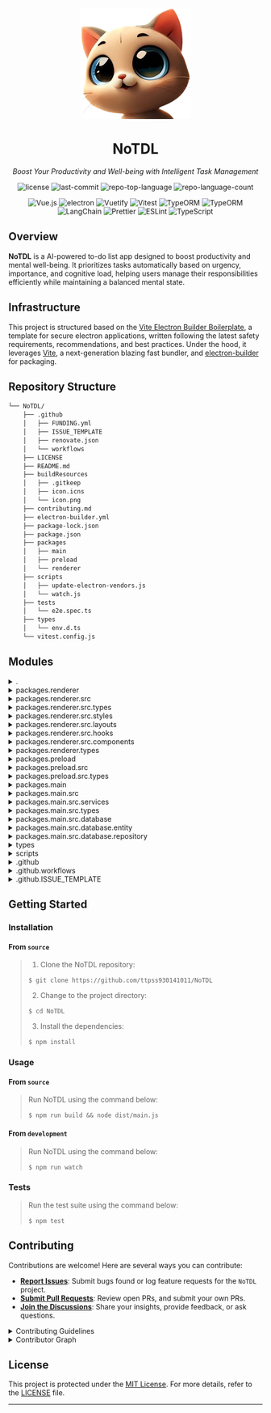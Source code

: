 <div align="center">
  <img src="./packages/main/assets/icon.png" width="219" alt="project-logo">
</div>
<h1 align="center">NoTDL</h1>
<p align="center">
    <em>Boost Your Productivity and Well-being with Intelligent Task Management</em>
</p>
<p align="center">
	<img src="https://img.shields.io/github/license/ttpss930141011/NoTDL?style=default&logo=opensourceinitiative&logoColor=white&color=0080ff" alt="license">
	<img src="https://img.shields.io/github/last-commit/ttpss930141011/NoTDL?style=default&logo=git&logoColor=white&color=0080ff" alt="last-commit">
	<img src="https://img.shields.io/github/languages/top/ttpss930141011/NoTDL?style=default&color=0080ff" alt="repo-top-language">
	<img src="https://img.shields.io/github/languages/count/ttpss930141011/NoTDL?style=default&color=0080ff" alt="repo-language-count">
<p>
<p align="center">
    <img src="https://img.shields.io/badge/Vue 3-4FC08D.svg?style&logo=vuedotjs&logoColor=white" alt="Vue.js" />
    <img src="https://img.shields.io/badge/Electron-47848F.svg?style&logo=electron&logoColor=white" alt="electron" />
    <img src="https://img.shields.io/badge/Vuetify-1867C0.svg?style&logo=Vuetify&logoColor=white" alt="Vuetify" />
    <img src="https://img.shields.io/badge/Vitest-6E9F18.svg?style&logo=Vitest&logoColor=white" alt="Vitest" />
    <img src="https://img.shields.io/badge/TypeORM-FE0803.svg?style&logo=typeorm&logoColor=white" alt="TypeORM" />
    <img src="https://img.shields.io/badge/SQLite-003B57.svg?style&logo=sqlite&logoColor=white" alt="TypeORM" />
    <img src="https://img.shields.io/badge/LangChain-1C3C3C.svg?style&logo=langchain&logoColor=white" alt="LangChain" />
    <img src="https://img.shields.io/badge/Prettier-F7B93E.svg?style&logo=Prettier&logoColor=black" alt="Prettier" />
    <img src="https://img.shields.io/badge/ESLint-4B32C3.svg?style&logo=ESLint&logoColor=white" alt="ESLint" />
    <img src="https://img.shields.io/badge/TypeScript-3178C6.svg?style&logo=TypeScript&logoColor=white" alt="TypeScript" />
</p>

## Overview

**NoTDL** is a AI-powered to-do list app designed to boost productivity and mental well-being. It prioritizes tasks automatically based on
urgency, importance, and cognitive load, helping users manage their responsibilities efficiently while maintaining a
balanced mental state.

## Infrastructure

This project is structured based on
the [Vite Electron Builder Boilerplate](https://github.com/cawa-93/vite-electron-builder), a template for secure
electron applications, written following the latest safety requirements, recommendations, and best practices. Under the
hood, it leverages [Vite](https://github.com/vitejs/vite/), a next-generation blazing fast bundler,
and [electron-builder](https://github.com/electron-userland/electron-builder) for packaging.

## Repository Structure

```sh
└── NoTDL/
    ├── .github
    │   ├── FUNDING.yml
    │   ├── ISSUE_TEMPLATE
    │   ├── renovate.json
    │   └── workflows
    ├── LICENSE
    ├── README.md
    ├── buildResources
    │   ├── .gitkeep
    │   ├── icon.icns
    │   └── icon.png
    ├── contributing.md
    ├── electron-builder.yml
    ├── package-lock.json
    ├── package.json
    ├── packages
    │   ├── main
    │   ├── preload
    │   └── renderer
    ├── scripts
    │   ├── update-electron-vendors.js
    │   └── watch.js
    ├── tests
    │   └── e2e.spec.ts
    ├── types
    │   └── env.d.ts
    └── vitest.config.js
```

## Modules

<details><summary>.</summary>

| File                                                                                             | Summary                                                                                                                                                                                                                                                                                                      |
|--------------------------------------------------------------------------------------------------|--------------------------------------------------------------------------------------------------------------------------------------------------------------------------------------------------------------------------------------------------------------------------------------------------------------|
| [package-lock.json](https://github.com/ttpss930141011/NoTDL/blob/master/package-lock.json)       | This code file in the NoTDL repository is responsible for managing the build resources necessary for the project. It includes icons in different formats essential for the applications user interface. These resources play a crucial role in delivering a visually appealing and cohesive user experience. |
| [vitest.config.js](https://github.com/ttpss930141011/NoTDL/blob/master/vitest.config.js)         | Defines global end-to-end testing configuration in the tests folder. Specifies test file search scope and adjusts timeouts to optimize the testing process. Intended for enhancing e2e testing efficiency in the Vite project.                                                                               |
| [package.json](https://github.com/ttpss930141011/NoTDL/blob/master/package.json)                 | Defines scripts for building, testing, and maintaining Electron app components. Manages Vue, TypeScript, linting, and test configurations. Handles dependencies for development and production environments, ensuring efficient code management and reliable software releases.                              |
| [electron-builder.yml](https://github.com/ttpss930141011/NoTDL/blob/master/electron-builder.yml) | Defines output and build resource directories, specifying files to include in packaging for Linux deb target in the NoTDL Electron app.                                                                                                                                                                      |

</details>

<details><summary>packages.renderer</summary>

| File                                                                                                         | Summary                                                                                                                                                                                                                                                                                  |
|--------------------------------------------------------------------------------------------------------------|------------------------------------------------------------------------------------------------------------------------------------------------------------------------------------------------------------------------------------------------------------------------------------------|
| [vite.config.js](https://github.com/ttpss930141011/NoTDL/blob/master/packages/renderer/vite.config.js)       | Defines Vite config for the renderer package, setting environment mode, aliases, and build options. Plugins include Vue for framework integration and auto-expose for importing modules. Sharply focuses on configuration and build settings for seamless bundle generation and testing. |
| [vuetify-plugin.ts](https://github.com/ttpss930141011/NoTDL/blob/master/packages/renderer/vuetify-plugin.ts) | Enables Vuetify integration in the renderer package. Initializes Vuetify with custom components and directives. Configures styles and icons for a consistent UI experience. Enhances rendering capabilities of the application.                                                          |
| [tsconfig.json](https://github.com/ttpss930141011/NoTDL/blob/master/packages/renderer/tsconfig.json)         | Defines TypeScript compiler options and custom module paths for the renderer package, ensuring strict type checking and compatibility with Vue files. Excludes test files from compilation to maintain code integrity in the open-source Electron application architecture.              |
| [.eslintrc.json](https://github.com/ttpss930141011/NoTDL/blob/master/packages/renderer/.eslintrc.json)       | Defines browser-specific ESLint rules for Vue3 in the renderer package. Enables Vue3 linting with TypeScript support and disables conflicting rules for compatibility with Prettier. Maintains code quality and consistency while adhering to Vue.js best practices.                     |
| [index.html](https://github.com/ttpss930141011/NoTDL/blob/master/packages/renderer/index.html)               | Defines HTML template for NoTDL app with key meta tags, viewport settings, CSS link, and TypeScript module script. Displays NoTDL title and mounts app to app element in body.                                                                                                           |

</details>

<details><summary>packages.renderer.src</summary>

| File                                                                                           | Summary                                                                                                                                                                                                                                             |
|------------------------------------------------------------------------------------------------|-----------------------------------------------------------------------------------------------------------------------------------------------------------------------------------------------------------------------------------------------------|
| [App.vue](https://github.com/ttpss930141011/NoTDL/blob/master/packages/renderer/src/App.vue)   | Manages app theming and layout with dynamic switching.-Controls sidebar visibility based on interactions.-Updates theme between light and dark modes.-Dynamically adjusts main container height.-Utilizes custom scrollbar styling for enhanced UI. |
| [index.ts](https://github.com/ttpss930141011/NoTDL/blob/master/packages/renderer/src/index.ts) | Enables rendering a Vue application with Vuetify plugin in the parent repositorys architecture. Uses the App.vue component to create and mount the app for user interaction.                                                                        |

</details>

<details><summary>packages.renderer.src.types</summary>

| File                                                                                                   | Summary                                                                                                                                                                                                                 |
|--------------------------------------------------------------------------------------------------------|-------------------------------------------------------------------------------------------------------------------------------------------------------------------------------------------------------------------------|
| [task.ts](https://github.com/ttpss930141011/NoTDL/blob/master/packages/renderer/src/types/task.d.ts) | Task` class encapsulates task details. `GetAllTasks` fetches all tasks, `GetAllTaskTitles` retrieves task titles, and `CreateTask` adds a new task. Contributes to the task management functionality in the repository. |
| [week.ts](https://github.com/ttpss930141011/NoTDL/blob/master/packages/renderer/src/types/week.ts)     | Defines structures to represent a week with days and activities, aiding in calendar visualization for the NoTDL app.                                                                                                    |

</details>

<details><summary>packages.renderer.src.styles</summary>

| File                                                                                                    | Summary                                                                                  |
|---------------------------------------------------------------------------------------------------------|------------------------------------------------------------------------------------------|
| [index.css](https://github.com/ttpss930141011/NoTDL/blob/master/packages/renderer/src/styles/index.css) | Defines global styling variables for the Swiper navigation in the renderer packages CSS. |

</details>

<details><summary>packages.renderer.src.layouts</summary>

| File                                                                                                         | Summary                                                                                                                                                                                                                                                                    |
|--------------------------------------------------------------------------------------------------------------|----------------------------------------------------------------------------------------------------------------------------------------------------------------------------------------------------------------------------------------------------------------------------|
| [HeadBar.vue](https://github.com/ttpss930141011/NoTDL/blob/master/packages/renderer/src/layouts/HeadBar.vue) | Implements a dynamic HeadBar layout with title and slot-based triggers. Uses Vue composition API to manage a WeekSwiper components instance and dynamically update the header title based on WeekSwipers state. Complements the parent repository's frontend architecture. |
| [SideBar.vue](https://github.com/ttpss930141011/NoTDL/blob/master/packages/renderer/src/layouts/SideBar.vue) | Implements a sidebar layout with dynamic drawer functionality and links in the Vue component. Manages drawer state and color settings using reactive properties. It enhances user navigation experience within the application interface.                                  |

</details>

<details><summary>packages.renderer.src.hooks</summary>

| File                                                                                                     | Summary                                                                                                                                                                                                                                                |
|----------------------------------------------------------------------------------------------------------|--------------------------------------------------------------------------------------------------------------------------------------------------------------------------------------------------------------------------------------------------------|
| [useWeek.ts](https://github.com/ttpss930141011/NoTDL/blob/master/packages/renderer/src/hooks/useWeek.ts) | Enables dynamic week navigation and day selection for a calendar interface. Manages week objects with days, updates selected day properties, handles navigation to previous and next weeks, and dynamically adds new weeks when reaching array limits. |

</details>

<details><summary>packages.renderer.src.components</summary>

| File                                                                                                                              | Summary                                                                                                                                                                                                                                                            |
|-----------------------------------------------------------------------------------------------------------------------------------|--------------------------------------------------------------------------------------------------------------------------------------------------------------------------------------------------------------------------------------------------------------------|
| [ReactiveHash.vue](https://github.com/ttpss930141011/NoTDL/blob/master/packages/renderer/src/components/ReactiveHash.vue)         | Enables dynamic hashing of user input in a Vue component using Nodes crypto library. Supports real-time updates to display both the original and hashed values. Critical for enhancing data security features within the renderer package of the repository.       |
| [CreateTaskForm.vue](https://github.com/ttpss930141011/NoTDL/blob/master/packages/renderer/src/components/CreateTaskForm.vue)     | Enables task creation with form validation and submission handling. Utilizes Vue 3 composition API for managing task title input and emitting events upon task addition. Interacts with preload module to create tasks in the parent repositorys renderer package. |
| [ShowAllTasks.vue](https://github.com/ttpss930141011/NoTDL/blob/master/packages/renderer/src/components/ShowAllTasks.vue)         | Displays and manages tasks in a timeline format. Fetches tasks on mount, allows task deletion, and updates task list accordingly. Facilitates interaction with the task list by exposing a function for fetching tasks.                                            |
| [ElectronVersions.vue](https://github.com/ttpss930141011/NoTDL/blob/master/packages/renderer/src/components/ElectronVersions.vue) | Displays Electron versions in a table sourced from the preload package. Dynamically rendering version information for each library, enhancing visibility into the Electron versions used within the Electron application.                                          |
| [WeekSwiper.vue](https://github.com/ttpss930141011/NoTDL/blob/master/packages/renderer/src/components/WeekSwiper.vue)             | Enables interactive week navigation and selection within a Swiper component, handling slide changes, navigation events, and styling. Integrates Vue, Swiper, and custom hooks for a smooth calendar UI experience in the repositorys frontend architecture.        |
| [ReactiveCounter.vue](https://github.com/ttpss930141011/NoTDL/blob/master/packages/renderer/src/components/ReactiveCounter.vue)   | Enables reactive counting functionality using Vues Composition API, facilitating dynamic updates in the NoTDL repositorys renderer package.                                                                                                                        |
| [MainPage.vue](https://github.com/ttpss930141011/NoTDL/blob/master/packages/renderer/src/components/MainPage.vue)                 | Defines main component layout with CreateTaskForm and ShowAllTasks, handling new task addition by fetching task titles asynchronously when triggered, ensuring a smooth user experience.                                                                           |

</details>

<details><summary>packages.renderer.types</summary>

| File                                                                                                                         | Summary                                                                                                                                                                                                                                    |
|------------------------------------------------------------------------------------------------------------------------------|--------------------------------------------------------------------------------------------------------------------------------------------------------------------------------------------------------------------------------------------|
| [shims-vue.d.ts](https://github.com/ttpss930141011/NoTDL/blob/master/packages/renderer/types/shims-vue.d.ts)                 | Enables Vue single-file components in the renderer package. Declares a module for Vue files, defining a component with unspecified props, emits, and slots using Vue 3s DefineComponent.                                                   |
| [global-components.d.ts](https://github.com/ttpss930141011/NoTDL/blob/master/packages/renderer/types/global-components.d.ts) | Defines global components interface for tasks API required by the parent repository. The file specifies functions to get all tasks, task titles, and create tasks, linking to task-related types for static type checking in the codebase. |

</details>

<details><summary>packages.preload</summary>

| File                                                                                                  | Summary                                                                                                                                                                                                                                                    |
|-------------------------------------------------------------------------------------------------------|------------------------------------------------------------------------------------------------------------------------------------------------------------------------------------------------------------------------------------------------------------|
| [vite.config.js](https://github.com/ttpss930141011/NoTDL/blob/master/packages/preload/vite.config.js) | Enhance Electron app performance and maintainability.                                                                                                                                                                                                      |
| [tsconfig.json](https://github.com/ttpss930141011/NoTDL/blob/master/packages/preload/tsconfig.json)   | Defines TypeScript compiler options for preloaded scripts, allowing synthetic default imports, enforcing strict type checking and ESNext modules. Excludes test files and specifies path mappings for source files in the parent repositorys architecture. |

</details>

<details><summary>packages.preload.src</summary>

| File                                                                                                    | Summary                                                                                                                                                                                                                                                                |
|---------------------------------------------------------------------------------------------------------|------------------------------------------------------------------------------------------------------------------------------------------------------------------------------------------------------------------------------------------------------------------------|
| [tasks.ts](https://github.com/ttpss930141011/NoTDL/blob/master/packages/preload/src/tasks.ts)           | Handles IPC requests for task data using Electrons ipcRenderer, abstracting getAllTasks, getAllTaskTitles, createTask, and deleteTask operations. The file aids in communication between the preload process and the main process within the repositorys architecture. |
| [versions.ts](https://github.com/ttpss930141011/NoTDL/blob/master/packages/preload/src/versions.ts)     | Facilitates access to Node.js process versions. Centralizes version information for efficient retrieval within the parent repositorys preload package. Enhances performance by streamlining version management across different components.                            |
| [nodeCrypto.ts](https://github.com/ttpss930141011/NoTDL/blob/master/packages/preload/src/nodeCrypto.ts) | Computes SHA-256 hash using Node.js crypto module for data input, optimizing security and integrity checks within the preload package.                                                                                                                                 |
| [index.ts](https://github.com/ttpss930141011/NoTDL/blob/master/packages/preload/src/index.ts)           | Provides preload module functionalities for tasks, versions, and cryptographic operations. Exposes task-related requests for fetching, creating, and deleting tasks. Implemented within the parent repositorys architecture for Electron app functionality.            |

</details>

<details><summary>packages.preload.src.types</summary>

| File                                                                                                  | Summary                                                                                                                                                                                                                                                                            |
|-------------------------------------------------------------------------------------------------------|------------------------------------------------------------------------------------------------------------------------------------------------------------------------------------------------------------------------------------------------------------------------------------|
| [task.ts](https://github.com/ttpss930141011/NoTDL/blob/master/packages/preload/src/types/task.d.ts) | Defines task structure with id, title, priority, mental load, completion status, creation and update timestamps. Exports functions for retrieving all tasks, task titles, and creating tasks. Aligns with parent repositorys architecture for managing tasks in a preload package. |

</details>

<details><summary>packages.main</summary>

| File                                                                                               | Summary                                                                                                                                                                                                         |
|----------------------------------------------------------------------------------------------------|-----------------------------------------------------------------------------------------------------------------------------------------------------------------------------------------------------------------|
| [vite.config.js](https://github.com/ttpss930141011/NoTDL/blob/master/packages/main/vite.config.js) | Sets root, resolves aliases, enables SSR, targets Node.js, manages outputs, and optimizes for production.                                                                                                       |
| [tsconfig.json](https://github.com/ttpss930141011/NoTDL/blob/master/packages/main/tsconfig.json)   | Defines TypeScript compiler options for the main package to support modern ESNext syntax and Node resolution. Ensures strict type checking and enables decorators, while excluding test files from compilation. |

</details>

<details><summary>packages.main.src</summary>

| File                                                                                                                       | Summary                                                                                                                                                                                                                                                  |
|----------------------------------------------------------------------------------------------------------------------------|----------------------------------------------------------------------------------------------------------------------------------------------------------------------------------------------------------------------------------------------------------|
| [security-restrictions.ts](https://github.com/ttpss930141011/NoTDL/blob/master/packages/main/src/security-restrictions.ts) | Restricts navigation to approved origins, handles permission requests, opens approved external links in a browser, and verifies webview options. Mitigates common navigation exploits and restricts window creation for enhanced security.               |
| [mainWindow.ts](https://github.com/ttpss930141011/NoTDL/blob/master/packages/main/src/mainWindow.ts)                       | Implements main window creation, data source initialization, IPC event handling, and window restoration in the Electron app. Manages window settings, loads content, and interacts with backend services using IPC.                                      |
| [index.ts](https://github.com/ttpss930141011/NoTDL/blob/master/packages/main/src/index.ts)                                 | Manages single instance, window behavior, IPC communication, and automatic updates. Disables hardware acceleration for resource optimization, and initializes app window on readiness. Ensures update checks and installations only in production build. |

</details>

<details><summary>packages.main.src.services</summary>

| File                                                                                                | Summary                                                                                                                                                                                                |
|-----------------------------------------------------------------------------------------------------|--------------------------------------------------------------------------------------------------------------------------------------------------------------------------------------------------------|
| [index.ts](https://github.com/ttpss930141011/NoTDL/blob/master/packages/main/src/services/index.ts) | Retrieves all tasks with titles, creates a task, and deletes a task. Utilizes the TaskRepo for database operations. Promotes modularity and separation of concerns within the repository architecture. |

</details>

<details><summary>packages.main.src.types</summary>

| File                                                                                               | Summary                                                                                                                                        |
|----------------------------------------------------------------------------------------------------|------------------------------------------------------------------------------------------------------------------------------------------------|
| [task.ts](https://github.com/ttpss930141011/NoTDL/blob/master/packages/main/src/types/task.d.ts) | Fetching all tasks, task titles, and creating a task. This file contributes to managing tasks within the main package of the NoTDL repository. |

</details>

<details><summary>packages.main.src.database</summary>

| File                                                                                                | Summary                                                                                                                                                                                                                     |
|-----------------------------------------------------------------------------------------------------|-----------------------------------------------------------------------------------------------------------------------------------------------------------------------------------------------------------------------------|
| [index.ts](https://github.com/ttpss930141011/NoTDL/blob/master/packages/main/src/database/index.ts) | Enables centralized database management for NoTDL through TypeORM with SQLite, ensuring data integrity and persistence. Introduces tasks entity and sets up datasource for efficient data handling within the main package. |

</details>

<details><summary>packages.main.src.database.entity</summary>

| File                                                                                                     | Summary                                                                                                                                                                                                                    |
|----------------------------------------------------------------------------------------------------------|----------------------------------------------------------------------------------------------------------------------------------------------------------------------------------------------------------------------------|
| [Task.ts](https://github.com/ttpss930141011/NoTDL/blob/master/packages/main/src/database/entity/Task.ts) | Defines Task entity properties for the ORM. Manages task details such as title, priority, mental load, completion status, and timestamps. Key component of the database structure for task management in the main package. |

</details>

<details><summary>packages.main.src.database.repository</summary>

| File                                                                                                                   | Summary                                                                                                                                                                                                        |
|------------------------------------------------------------------------------------------------------------------------|----------------------------------------------------------------------------------------------------------------------------------------------------------------------------------------------------------------|
| [TasksRepo.ts](https://github.com/ttpss930141011/NoTDL/blob/master/packages/main/src/database/repository/TasksRepo.ts) | Fetching all tasks and task titles, creating a new task, and deleting a task. Utilizes the Task entity and datasource for seamless interaction with the database in the main packages repository architecture. |

</details>

<details><summary>types</summary>

| File                                                                           | Summary                                                                                                                                                                                                                                                                |
|--------------------------------------------------------------------------------|------------------------------------------------------------------------------------------------------------------------------------------------------------------------------------------------------------------------------------------------------------------------|
| [env.d.ts](https://github.com/ttpss930141011/NoTDL/blob/master/types/env.d.ts) | Defines environment variables for the project. Ensures type safety and IntelliSense support. Limits exposure to only certain prefixed variables for security. Enhances code completion and type checking. Contributing to a reliable and secure codebase architecture. |

</details>

<details><summary>scripts</summary>

| File                                                                                                                 | Summary                                                                                                                                                                                                                                                                      |
|----------------------------------------------------------------------------------------------------------------------|------------------------------------------------------------------------------------------------------------------------------------------------------------------------------------------------------------------------------------------------------------------------------|
| [update-electron-vendors.js](https://github.com/ttpss930141011/NoTDL/blob/master/scripts/update-electron-vendors.js) | Generates Electron vendor data and updates browserslist configuration to align with Electrons versions. Written for NoTDL repos electron context, enriching project build processes.                                                                                         |
| [watch.js](https://github.com/ttpss930141011/NoTDL/blob/master/scripts/watch.js)                                     | Enables automatic reloading of Electron app and web page on file changes. Utilizes Vite for watching `main` and `preload` package changes. Establishes development server for `renderer` package, ensuring seamless coordination between components in the NoTDL repository. |

</details>

<details><summary>.github</summary>

| File                                                                                       | Summary                                                                                                                                                                                                                    |
|--------------------------------------------------------------------------------------------|----------------------------------------------------------------------------------------------------------------------------------------------------------------------------------------------------------------------------|
| [renovate.json](https://github.com/ttpss930141011/NoTDL/blob/master/.github/renovate.json) | Defines Renovate configurations for Vite packages, enabling major updates from the Vite GitHub repository. Automates commits and pushes with semantic commit labels, pins versions, and disables the dependency dashboard. |
| [FUNDING.yml](https://github.com/ttpss930141011/NoTDL/blob/master/.github/FUNDING.yml)     | Promotes funding models via platforms Buy Me a Coffee and MonoBank, supporting project sustainability.                                                                                                                     |

</details>

<details><summary>.github.workflows</summary>

| File                                                                                                       | Summary                                                                                                                                                                                                                               |
|------------------------------------------------------------------------------------------------------------|---------------------------------------------------------------------------------------------------------------------------------------------------------------------------------------------------------------------------------------|
| [release.yml](https://github.com/ttpss930141011/NoTDL/blob/master/.github/workflows/release.yml)           | Automates release process using GitHub Actions. Triggers on tag creation, publishes Electron app artifacts, updates release notes, and notifies contributors. Enhances project automation and collaboration.                          |
| [tests.yml](https://github.com/ttpss930141011/NoTDL/blob/master/.github/workflows/tests.yml)               | Verifies, executes, and reports test results for the NoTDL repository. Implements automated testing workflows for ensuring code quality and reliability within the projects architecture.                                             |
| [ci.yml](https://github.com/ttpss930141011/NoTDL/blob/master/.github/workflows/ci.yml)                     | Enables automated continuous integration (CI) workflows for the repository. Sets up linting, testing, and building pipelines to ensure code quality and functionality. Key for maintaining project health and developer productivity. |
| [lint.yml](https://github.com/ttpss930141011/NoTDL/blob/master/.github/workflows/lint.yml)                 | Ensures consistent code quality by running linting checks in CI workflow. Facilitates early detection of errors and enforces coding standards across the project.                                                                     |
| [typechecking.yml](https://github.com/ttpss930141011/NoTDL/blob/master/.github/workflows/typechecking.yml) | Enables automated type checking for the repository, ensuring code integrity. Incorporates TypeScript checking across project files, aiding in the early detection and prevention of potential type-related issues in the codebase.    |

</details>

<details><summary>.github.ISSUE_TEMPLATE</summary>

| File                                                                                                | Summary                                                                                                                                                                                             |
|-----------------------------------------------------------------------------------------------------|-----------------------------------------------------------------------------------------------------------------------------------------------------------------------------------------------------|
| [config.yml](https://github.com/ttpss930141011/NoTDL/blob/master/.github/ISSUE_TEMPLATE/config.yml) | Facilitates GitHub issue customization by disabling blank issue creation and providing a predefined contact link for inquiries and discussions within the repositorys issue template configuration. |

</details>

## Getting Started

### Installation

<h4>From <code>source</code></h4>

> 1. Clone the NoTDL repository:
>
> ```console
> $ git clone https://github.com/ttpss930141011/NoTDL
> ```
>
> 2. Change to the project directory:
> ```console
> $ cd NoTDL
> ```
>
> 3. Install the dependencies:
> ```console
> $ npm install
> ```

### Usage

<h4>From <code>source</code></h4>

> Run NoTDL using the command below:
> ```console
> $ npm run build && node dist/main.js
> ```

<h4>From <code>development</code></h4>

> Run NoTDL using the command below:
> ```console
> $ npm run watch
> ```
>

### Tests

> Run the test suite using the command below:
> ```console
> $ npm test
> ```

## Contributing

Contributions are welcome! Here are several ways you can contribute:

- **[Report Issues](https://github.com/ttpss930141011/NoTDL/issues)**: Submit bugs found or log feature requests for
  the `NoTDL` project.
- **[Submit Pull Requests](https://github.com/ttpss930141011/NoTDL/blob/main/CONTRIBUTING.md)**: Review open PRs, and
  submit your own PRs.
- **[Join the Discussions](https://github.com/ttpss930141011/NoTDL/discussions)**: Share your insights, provide
  feedback, or ask questions.

<details>
<summary>Contributing Guidelines</summary>

1. **Fork the Repository**: Start by forking the project repository to your github account.
2. **Clone Locally**: Clone the forked repository to your local machine using a git client.
   ```sh
   git clone https://github.com/ttpss930141011/NoTDL
   ```
3. **Create a New Branch**: Always work on a new branch, giving it a descriptive name.
   ```sh
   git checkout -b new-feature-x
   ```
4. **Make Your Changes**: Develop and test your changes locally.
5. **Commit Your Changes**: Commit with a clear message describing your updates.
   ```sh
   git commit -m 'Implemented new feature x.'
   ```
6. **Push to github**: Push the changes to your forked repository.
   ```sh
   git push origin new-feature-x
   ```
7. **Submit a Pull Request**: Create a PR against the original project repository. Clearly describe the changes and
   their motivations.
8. **Review**: Once your PR is reviewed and approved, it will be merged into the main branch. Congratulations on your
   contribution!

</details>

<details>
<summary>Contributor Graph</summary>
<br>
<p style="text-align: center;">
   <a href="https://github.com{/ttpss930141011/NoTDL/}graphs/contributors">
      <img src="https://contrib.rocks/image?repo=ttpss930141011/NoTDL" alt="Contributor Graph" />
   </a>
</p>
</details>

## License

This project is protected under the [MIT License](LICENSE). For more details, refer to
the [LICENSE](https://choosealicense.com/licenses/) file.

---

